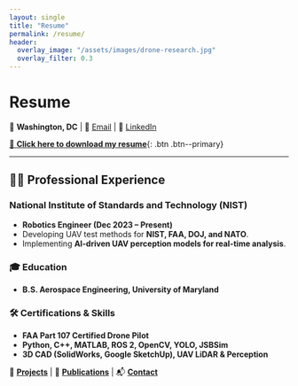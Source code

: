 ```yaml
---
layout: single
title: "Resume"
permalink: /resume/
header:
  overlay_image: "/assets/images/drone-research.jpg"
  overlay_filter: 0.3
---
```


# **Resume**  
📍 **Washington, DC** | 📧 [Email](mailto:alexmfraley@gmail.com) | 🔗 [LinkedIn](https://linkedin.com/in/alexmfraley)  

[📄 **Click here to download my resume**](https://alexfraley.com/assets/resume.pdf){: .btn .btn--primary}

---

## **👨‍💻 Professional Experience**
### **National Institute of Standards and Technology (NIST)**
- **Robotics Engineer (Dec 2023 – Present)**
- Developing UAV test methods for **NIST, FAA, DOJ, and NATO**.
- Implementing **AI-driven UAV perception models for real-time analysis**.

### **🎓 Education**
- **B.S. Aerospace Engineering, University of Maryland**  

### **🛠 Certifications & Skills**
- **FAA Part 107 Certified Drone Pilot**  
- **Python, C++, MATLAB, ROS 2, OpenCV, YOLO, JSBSim**  
- **3D CAD (SolidWorks, Google SketchUp), UAV LiDAR & Perception**  

📢 **[Projects](./projects/)** | 📢 **[Publications](./publications/)** | 📬 **[Contact](./contact/)**  
